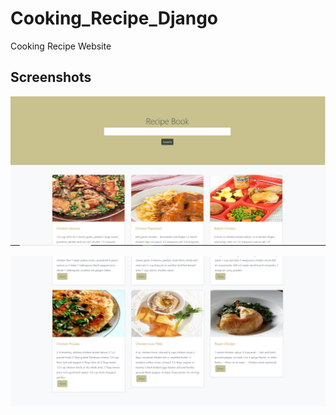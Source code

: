 # Cooking_Recipe_Django
Cooking Recipe Website

Screenshots  
------------

  ![alt text](https://github.com/gretarob/cooking_recipe_django/blob/main/screenshot1.png)


  ![alt text](https://github.com/gretarob/cooking_recipe_django/blob/master/screenshot2.png)

